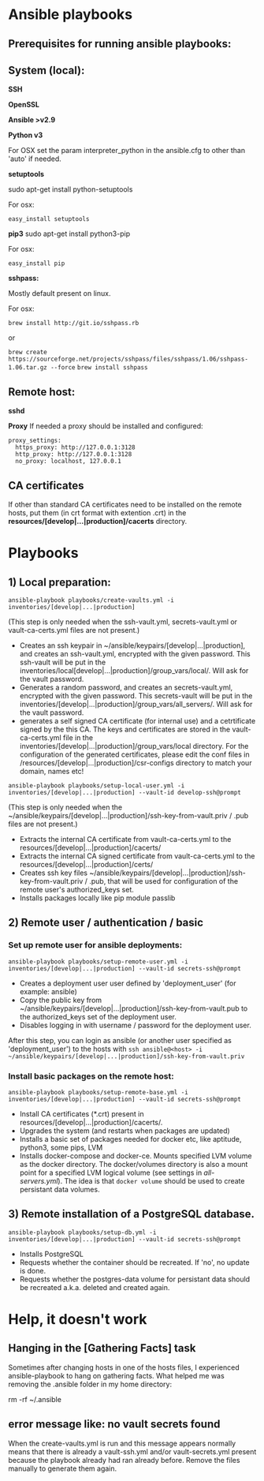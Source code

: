 
# Ansible playbooks


## Prerequisites for running ansible playbooks:

## **System (local):**

**SSH**

**OpenSSL**

**Ansible >v2.9**

**Python v3**

For OSX set the param interpreter_python in the ansible.cfg to other than 'auto' if needed.

**setuptools**

sudo apt-get install python-setuptools

For osx:

`easy_install setuptools`

**pip3**
sudo apt-get install python3-pip

For osx:

`easy_install pip`

**sshpass:**

Mostly default present on linux.

For osx: 

`brew install http://git.io/sshpass.rb`

or   

`brew create https://sourceforge.net/projects/sshpass/files/sshpass/1.06/sshpass-1.06.tar.gz --force`
     `brew install sshpass`
 

## **Remote host:**

**sshd**

**Proxy**
If needed a proxy should be installed and configured:

```
proxy_settings:
  https_proxy: http://127.0.0.1:3128
  http_proxy: http://127.0.0.1:3128
  no_proxy: localhost, 127.0.0.1
```

## CA certificates
If other than standard CA certificates need to be installed on the remote hosts, put them (in crt format with extention .crt) in the **resources/[develop|...|production]/cacerts** directory.

# Playbooks

## 1) Local preparation:

`ansible-playbook playbooks/create-vaults.yml -i inventories/[develop|...|production]`

(This step is only needed when the ssh-vault.yml, secrets-vault.yml or vault-ca-certs.yml files are not present.)

- Creates an ssh keypair in ~/ansible/keypairs/[develop|...|production], and creates an ssh-vault.yml, encrypted with the given password. This ssh-vault will be put in the inventories/local[develop|...|production]/group_vars/local/. Will ask for the vault password.
- Generates a random password, and creates an secrets-vault.yml, encrypted with the given password. This secrets-vault will be put in the inventories/[develop|...|production]/group_vars/all_servers/. Will ask for the vault password.
- generates a self signed CA certificate (for internal use) and a cetrtificate signed by the this CA. The keys and certificates are stored in the vault-ca-certs.yml file in the inventories/[develop|...|production]/group_vars/local directory. For the configuration of the generated certificates, please edit the conf files in /resources/[develop|...|production]/csr-configs directory to match your domain, names etc!

`ansible-playbook playbooks/setup-local-user.yml -i inventories/[develop|...|production] --vault-id develop-ssh@prompt`

(This step is only needed when the ~/ansible/keypairs/[develop|...|production]/ssh-key-from-vault.priv / .pub files are not present.)

- Extracts the internal CA certificate from vault-ca-certs.yml to the resources/[develop|...|production]/cacerts/
- Extracts the internal CA signed certificate from vault-ca-certs.yml to the resources/[develop|...|production]/certs/
- Creates ssh key files ~/ansible/keypairs/[develop|...|production]/ssh-key-from-vault.priv / .pub, that will be used for configuration of the remote user's authorized_keys set.
- Installs packages locally like pip module passlib

## 2) Remote user / authentication / basic

### Set up remote user for ansible deployments:

`ansible-playbook playbooks/setup-remote-user.yml -i inventories/[develop|...|production] --vault-id secrets-ssh@prompt`

- Creates a deployment user user defined by 'deployment_user' (for example: ansible)
- Copy the public key from ~/ansible/keypairs/[develop|...|production]/ssh-key-from-vault.pub to the authorized_keys set of the deployment user.
- Disables logging in with username / password for the deployment user.

After this step, you can login as ansible (or another user specified as 'deployment_user') to the hosts with `ssh ansible@<host> -i ~/ansible/keypairs/[develop|...|production]/ssh-key-from-vault.priv` 

### Install basic packages on the remote host:

`ansible-playbook playbooks/setup-remote-base.yml -i inventories/[develop|...|production] --vault-id secrets-ssh@prompt`

- Install CA certificates (*.crt) present in resources/[develop|...|production]/cacerts/.
- Upgrades the system (and restarts when packages are updated)
- Installs a basic set of packages needed for docker etc, like aptitude, python3, some pips, LVM
- Installs docker-compose and docker-ce. Mounts specified LVM volume as the docker directory. The docker/volumes directory is also a mount point for a specified LVM logical volume (see settings in *all-servers.yml*). The idea is that `docker volume` should be used to create persistant data volumes.

## 3) Remote installation of a PostgreSQL database.

`ansible-playbook playbooks/setup-db.yml -i inventories/[develop|...|production] --vault-id secrets-ssh@prompt`

- Installs PostgreSQL
- Requests whether the container should be recreated. If 'no', no update is done.
- Requests whether the postgres-data volume for persistant data should be recreated a.k.a. deleted and created again.

# Help, it doesn't work

## **Hanging in the [Gathering Facts] task**
Sometimes after changing hosts in one of the hosts files, I experienced ansible-playbook to hang on gathering facts. What helped me was removing the .ansible folder in my home directory:

rm -rf ~/.ansible

## **error message like: no vault secrets found**
When the create-vaults.yml is run and this message appears normally means that there is already a vault-ssh.yml and/or vault-secrets.yml present because the playbook already had ran already before. Remove the files manually to generate them again.